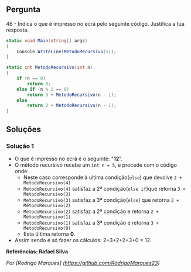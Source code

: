 ## Pergunta

46 - Indica o que é impresso no ecrã pelo seguinte código. Justifica a tua resposta.

```cs
static void Main(string[] args)
{
    Console.WriteLine(MetodoRecursivo(5));
}

static int MetodoRecursivo(int n)
{
    if (n == 0)
        return 0;
    else if (n % 2 == 0)
        return 3 + MetodoRecursivo(n - 1);
    else
        return 2 + MetodoRecursivo(n - 1);
}
```

## Soluções

### Solução 1
 * O que é impresso no ecrã é o seguinte: "**12**".
 * O método recursivo recebe um `int n = 5`, e procede com o código onde:
   * Neste caso corresponde à ultima condição(`else`) que devolve `2 + MetodoRecursivo(4)` 
   * `MetodoRecursivo(4)` satisfaz a 2ª condição(`else if`)que retorna `3 + MétodoRecursivo(3)`
   * `MetodoRecursivo(3)` satisfaz a 3ª condição(`else`) que retorna `2 + MétodoRecursivo(2)`
   * `MetodoRecursivo(2)` satisfaz a 2ª condição e retorna `2 + MétodoRecursivo(1)`
   * `MetodoRecursivo(1)` satisfaz a 3ª condição e retorna `3 + MétodoRecursivo(0)`
   * Esta última retorna **0**.    
* Assim sendo é só fazer os cálculos: 2+3+2+2+3+0 = 12.
  
**Referências: Rafael Silva**

*Por [Rodrigo Marques] (https://github.com/RodrigoMarques23)*
